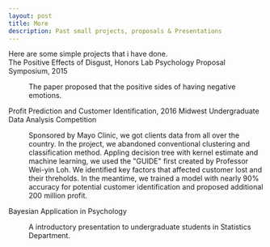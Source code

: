 ```yaml
---
layout: post
title: More
description: Past small projects, proposals & Presentations
---
```


<dl>
Here are some simple projects that i have done.

<dt>The Positive Effects of Disgust, Honors Lab Psychology Proposal Symposium, 2015</dt>
	<dd>
		<p>The paper proposed that the positive sides of having negative emotions. </p>
	</dd>
	<dt>Profit Prediction and Customer Identification, 2016 Midwest Undergraduate Data Analysis Competition</dt>
	<dd>
		<p>Sponsored by Mayo Clinic, we got clients data from all over the country. In the project, we abandoned conventional clustering and classification method. Appling decision tree with kernel estimate and machine learning, we used the "GUIDE" first created by Professor Wei-yin Loh. We identified key factors that affected customer lost and their threholds. In the meantime, we trained a model with nearly 90% accuracy for potential customer identification and proposed additional 200 million profit.</p>
	</dd>
	<dt>Bayesian Application in Psychology</dt>
	<dd>
		<p>A introductory presentation to undergraduate students in Statistics Department.</p>
	</dd>
</dl>
